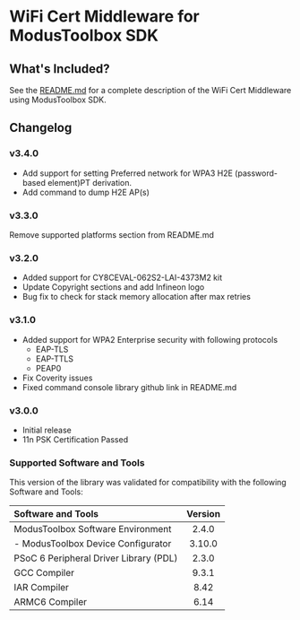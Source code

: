 # WiFi Cert Middleware for ModusToolbox SDK

## What's Included?
See the [README.md](./README.md) for a complete description of the WiFi Cert Middleware using ModusToolbox SDK.

## Changelog

### v3.4.0
* Add support for setting Preferred network for WPA3 H2E (password-based element)PT derivation.
* Add command to dump H2E AP(s)

### v3.3.0
Remove supported platforms section from README.md

### v3.2.0
* Added support for CY8CEVAL-062S2-LAI-4373M2 kit
* Update Copyright sections and add Infineon logo
* Bug fix to check for stack memory allocation after max retries

### v3.1.0
* Added support for WPA2 Enterprise security with following protocols
	* EAP-TLS
	* EAP-TTLS
	* PEAP0
* Fix Coverity issues 
* Fixed command console library github link in README.md

### v3.0.0
* Initial release
* 11n PSK Certification Passed

### Supported Software and Tools
This version of the library was validated for compatibility with the following Software and Tools:

| Software and Tools                                      | Version |
| :---                                                    | :----:  |
| ModusToolbox Software Environment                       | 2.4.0   |
| - ModusToolbox Device Configurator                      | 3.10.0  |
| PSoC 6 Peripheral Driver Library (PDL)                  | 2.3.0   |
| GCC Compiler                                            | 9.3.1   |
| IAR Compiler                                            | 8.42    |
| ARMC6 Compiler                                          | 6.14    |